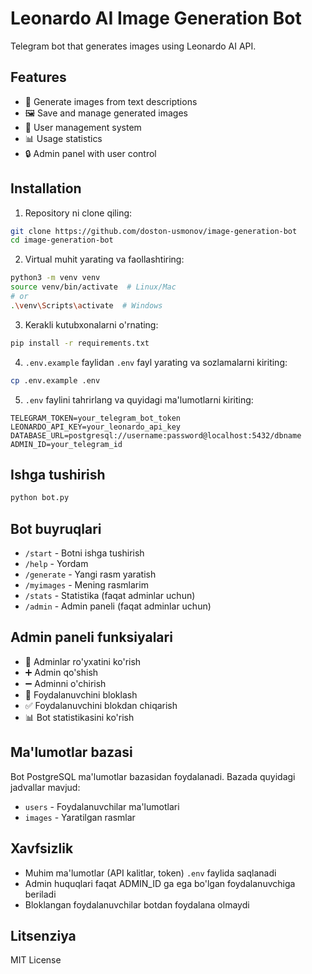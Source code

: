 # Leonardo AI Image Generation Bot

Telegram bot that generates images using Leonardo AI API.

## Features

- 🎨 Generate images from text descriptions
- 🖼 Save and manage generated images
- 👥 User management system
- 📊 Usage statistics
- 🔒 Admin panel with user control

## Installation

1. Repository ni clone qiling:
```bash
git clone https://github.com/doston-usmonov/image-generation-bot
cd image-generation-bot
```

2. Virtual muhit yarating va faollashtiring:
```bash
python3 -m venv venv
source venv/bin/activate  # Linux/Mac
# or
.\venv\Scripts\activate  # Windows
```

3. Kerakli kutubxonalarni o'rnating:
```bash
pip install -r requirements.txt
```

4. `.env.example` faylidan `.env` fayl yarating va sozlamalarni kiriting:
```bash
cp .env.example .env
```

5. `.env` faylini tahrirlang va quyidagi ma'lumotlarni kiriting:
```
TELEGRAM_TOKEN=your_telegram_bot_token
LEONARDO_API_KEY=your_leonardo_api_key
DATABASE_URL=postgresql://username:password@localhost:5432/dbname
ADMIN_ID=your_telegram_id
```

## Ishga tushirish

```bash
python bot.py
```

## Bot buyruqlari

- `/start` - Botni ishga tushirish
- `/help` - Yordam
- `/generate` - Yangi rasm yaratish
- `/myimages` - Mening rasmlarim
- `/stats` - Statistika (faqat adminlar uchun)
- `/admin` - Admin paneli (faqat adminlar uchun)

## Admin paneli funksiyalari

- 👥 Adminlar ro'yxatini ko'rish
- ➕ Admin qo'shish
- ➖ Adminni o'chirish
- 🚫 Foydalanuvchini bloklash
- ✅ Foydalanuvchini blokdan chiqarish
- 📊 Bot statistikasini ko'rish

## Ma'lumotlar bazasi

Bot PostgreSQL ma'lumotlar bazasidan foydalanadi. Bazada quyidagi jadvallar mavjud:

- `users` - Foydalanuvchilar ma'lumotlari
- `images` - Yaratilgan rasmlar

## Xavfsizlik

- Muhim ma'lumotlar (API kalitlar, token) `.env` faylida saqlanadi
- Admin huquqlari faqat ADMIN_ID ga ega bo'lgan foydalanuvchiga beriladi
- Bloklangan foydalanuvchilar botdan foydalana olmaydi

## Litsenziya

MIT License
